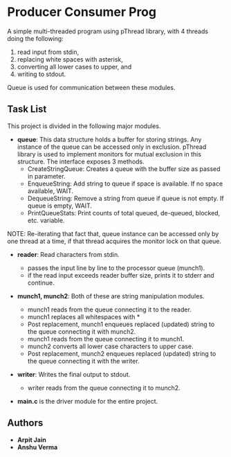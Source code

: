 # Producer Consumer Prog

A simple multi-threaded program using pThread library, with 4 threads doing the following:
1. read input from stdin,
2. replacing white spaces with asterisk,
3. converting all lower cases to upper, and
4. writing to stdout.

Queue is used for communication between these modules.

## Task List

This project is divided in the following major modules.

* **queue**: This data structure holds a buffer for storing strings. Any instance of the queue can be accessed only in exclusion. pThread library is used to implement monitors for mutual exclusion in this structure. The interface exposes 3 methods.
    * CreateStringQueue: Creates a queue with the buffer size as passed in parameter.
    * EnqueueString: Add string to queue if space is available. If no space available, WAIT.
    * DequeueString: Remove a string from queue if queue is not empty. If queue is empty, WAIT.
    * PrintQueueStats: Print counts of total queued, de-queued, blocked, etc. variable.

NOTE: Re-iterating that fact that, queue instance can be accessed only by one thread at a time, if that thread acquires the monitor lock on that queue.

* **reader**: Read characters from stdin.
    * passes the input line by line to the processor queue (munch1).
    * if the read input exceeds reader buffer size, prints it to stderr and continue.

* **munch1, munch2**: Both of these are string manipulation modules.
    * munch1 reads from the queue connecting it to the reader.
    * munch1 replaces all whitespaces with *
    * Post replacement, munch1 enqueues replaced (updated) string to the queue connecting it with munch2.
    * munch1 reads from the queue connecting it to munch1.
    * munch2 converts all lower case characters to upper case.
    * Post replacement, munch2 enqueues replaced (updated) string to the queue connecting it with the writer.
    
* **writer**: Writes the final output to stdout.
    * writer reads from the queue connecting it to munch2.

* **main.c** is the driver module for the entire project.

## Authors

* **Arpit Jain**
* **Anshu Verma**
